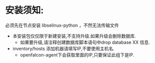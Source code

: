 # 安装须知:
必须先在节点安装 libselinux-python ，不然无法传输文件
* 本安装包仅仅限于新建安装,不支持升级.如果升级会删除数据库.
  - 如果要升级,请注释创建数据库脚本语句中drop database XX 信息.
* inventory/hosts 添加机器请填写IP,不要使用主机名.
  - openfalcon-agent下会获取里面的IP,只要保证此组下是IP.

